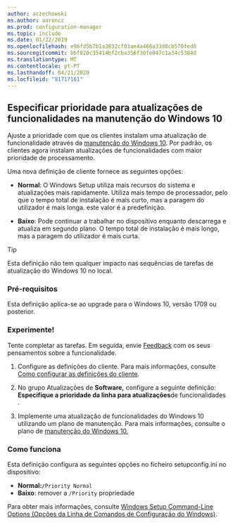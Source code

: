 ```yaml
---
author: aczechowski
ms.author: aaroncz
ms.prod: configuration-manager
ms.topic: include
ms.date: 01/22/2019
ms.openlocfilehash: e96fd5b7b1a3832cf03ae4a466a33d8cb570fed6
ms.sourcegitcommit: bbf820c35414bf2cba356f30fe047c1a34c5384d
ms.translationtype: MT
ms.contentlocale: pt-PT
ms.lasthandoff: 04/21/2020
ms.locfileid: "81717161"
---
```

## <a name="specify-priority-for-feature-updates-in-windows-10-servicing"></a><a name="bkmk_neo"></a>Especificar prioridade para atualizações de funcionalidades na manutenção do Windows 10
<!--3734525-->

Ajuste a prioridade com que os clientes instalam uma atualização de funcionalidade através da [manutenção do Windows 10](../../../../../osd/deploy-use/manage-windows-as-a-service.md). Por padrão, os clientes agora instalam atualizações de funcionalidades com maior prioridade de processamento. 

Uma nova definição de cliente fornece as seguintes opções: 

- **Normal**: O Windows Setup utiliza mais recursos do sistema e atualizações mais rapidamente. Utiliza mais tempo de processador, pelo que o tempo total de instalação é mais curto, mas a paragem do utilizador é mais longa. este valor é a predefinição.  

- **Baixo**: Pode continuar a trabalhar no dispositivo enquanto descarrega e atualiza em segundo plano. O tempo total de instalação é mais longo, mas a paragem do utilizador é mais curta.  

<!-- - **Not configured**: Configuration Manager doesn't make changes to the thread priority property in the setupconfig.ini configuration file.   -->


> [!Tip]  
> Esta definição não tem qualquer impacto nas sequências de tarefas de atualização do Windows 10 no local.  


### <a name="prerequisites"></a>Pré-requisitos

Esta definição aplica-se ao upgrade para o Windows 10, versão 1709 ou posterior.  


### <a name="try-it-out"></a>Experimente!

Tente completar as tarefas. Em seguida, envie [Feedback](../../../../understand/find-help.md#product-feedback) com os seus pensamentos sobre a funcionalidade.

1. Configure as definições do cliente. Para mais informações, consulte [Como configurar as definições do cliente](../../../../clients/deploy/configure-client-settings.md).  

2. No grupo Atualizações de **Software,** configure a seguinte definição: **Especifique a prioridade da linha para atualizações**de funcionalidades .  

3. Implemente uma atualização de funcionalidades do Windows 10 utilizando um plano de manutenção. Para mais informações, consulte o plano de [manutenção do Windows 10.](../../../../../osd/deploy-use/manage-windows-as-a-service.md#BKMK_ServicingPlan)  


### <a name="how-it-works"></a>Como funciona

Esta definição configura as seguintes opções no ficheiro setupconfig.ini no dispositivo:

- **Normal:**`/Priority Normal`
- **Baixo**: remover a `/Priority` propriedade

Para obter mais informações, consulte [Windows Setup Command-Line Options (Opções da Linha de Comandos de Configuração do Windows)](https://docs.microsoft.com/windows-hardware/manufacture/desktop/windows-setup-command-line-options).

